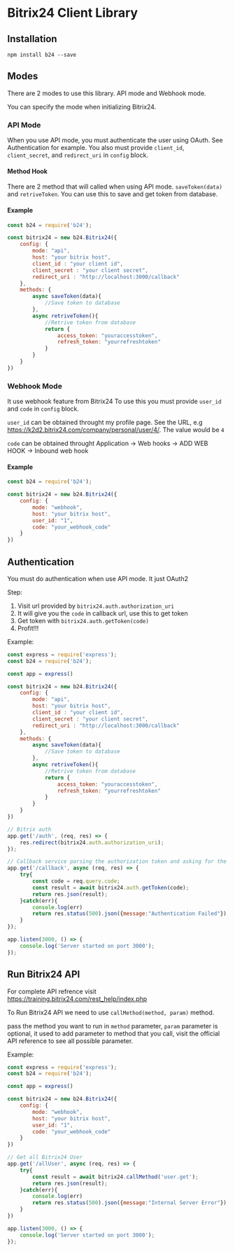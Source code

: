 # Bitrix24 Client Library

## Installation
`npm install b24 --save`

## Modes
There are 2 modes to use this library. API mode and Webhook mode.

You can specify the mode when initializing Bitrix24.

### API Mode
When you use API mode, you must authenticate the user using OAuth. See Authentication for example.
You also must provide `client_id`, `client_secret`, and `redirect_uri` in `config` block. 

#### Method Hook
There are 2 method that will called when using API mode. `saveToken(data)` and `retriveToken`. You can use this to save and get token from database.

#### Example
```JavaScript
const b24 = require('b24');

const bitrix24 = new b24.Bitrix24({
    config: {
        mode: "api",
        host: "your bitrix host",
        client_id : "your client id",
        client_secret : "your client secret",
        redirect_uri : "http://localhost:3000/callback"
    },
    methods: {
        async saveToken(data){
            //Save token to database
        },
        async retriveToken(){
            //Retrive token from database
            return {
                access_token: "youraccesstoken",
                refresh_token: "yourrefreshtoken"
            }
        }
    }
})
```

### Webhook Mode
It use webhook feature from Bitrix24
To use this you must provide `user_id` and `code` in `config` block.

`user_id` can be obtained throught my profile page. See the URL, e.g https://k2d2.bitrix24.com/company/personal/user/4/. The value would be `4`

`code` can be obtained throught Application -> Web hooks -> ADD WEB HOOK -> Inbound web hook

#### Example
```JavaScript
const b24 = require('b24');

const bitrix24 = new b24.Bitrix24({
    config: {
        mode: "webhook",
        host: "your bitrix host",
        user_id: "1",
        code: "your_webhook_code"
    }
})
```


## Authentication

You must do authentication when use API mode. It just OAuth2

Step:
1. Visit url provided by `bitrix24.auth.authorization_uri`
2. It will give you the `code` in callback url, use this to get token
3. Get token with `bitrix24.auth.getToken(code)`
4. Profit!!!

Example:
```JavaScript
const express = require('express');
const b24 = require('b24');

const app = express()

const bitrix24 = new b24.Bitrix24({
    config: {
        mode: "api",
        host: "your bitrix host",
        client_id : "your client id",
        client_secret : "your client secret",
        redirect_uri : "http://localhost:3000/callback"
    },
    methods: {
        async saveToken(data){
            //Save token to database
        },
        async retriveToken(){
            //Retrive token from database
            return {
                access_token: "youraccesstoken",
                refresh_token: "yourrefreshtoken"
            }
        }
    }
})

// Bitrix auth
app.get('/auth', (req, res) => {
    res.redirect(bitrix24.auth.authorization_uri);
});

// Callback service parsing the authorization token and asking for the access token
app.get('/callback', async (req, res) => {
    try{
        const code = req.query.code;
        const result = await bitrix24.auth.getToken(code);
        return res.json(result);
    }catch(err){
        console.log(err)
        return res.status(500).json({message:"Authentication Failed"});
    }
});

app.listen(3000, () => {
    console.log('Server started on port 3000');
});
```

## Run Bitrix24 API
For complete API refrence visit https://training.bitrix24.com/rest_help/index.php

To Run Bitrix24 API we need to use `callMethod(method, param)` method.

pass the method you want to run in `method` parameter, `param` parameter is optional, it used to add parameter to method that you call, visit the official API reference to see all possible parameter.

Example:
```JavaScript
const express = require('express');
const b24 = require('b24');

const app = express()

const bitrix24 = new b24.Bitrix24({
    config: {
        mode: "webhook",
        host: "your bitrix host",
        user_id: "1",
        code: "your_webhook_code"
    }
})

// Get all Bitrix24 User
app.get('/allUser', async (req, res) => {
    try{
        const result = await bitrix24.callMethod('user.get');
        return res.json(result);        
    }catch(err){
        console.log(err)
        return res.status(500).json({message:"Internal Server Error"});
    }
})

app.listen(3000, () => {
    console.log('Server started on port 3000');
});
```
